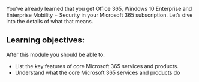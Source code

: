 You’ve already learned that you get Office 365, Windows 10 Enterprise and Enterprise Mobility + Security in your Microsoft 365 subscription. Let’s dive into the details of what that means.

## Learning objectives: 

After this module you should be able to:

- List the key features of core Microsoft 365 services and products.
- Understand what the core Microsoft 365 services and products do

